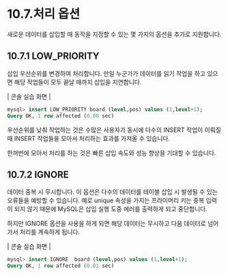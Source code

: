 # 10.7.처리 옵션 
새로운 데이터를 삽입할 때 동작을 지정할 수 있는 몇 가지의 옵션을 추가로 지원합니다.  

## 10.7.1 LOW_PRIORITY 
삽입 우선순위를 변경하여 처리합니다. 만일 누군가가 데이터를 읽기 작업을 하고 있으면 해당 작업들이 모두 끝날 때까지 삽입을 지연합니다.  

| 콘솔 실습 화면 | 
```sql
mysql> insert LOW_PRIORITY board (level,pos) values (1,level+1);
Query OK, 1 row affected (0.00 sec)

```

우선순위를 낮춰 작업하는 것은 수많은 사용자가 동시에 다수의 INSERT 작업이 이뤄질 때 INSERT 작업들을 모아서 처리하는 효과를 가져올 수 있습니다.  

한꺼번에 모아서 처리를 하는 것은 빠른 삽입 속도와 성능 향상을 기대할 수 있습니다.  


## 10.7.2 IGNORE 
데이터 중복 시 무시합니다. 이 옵션은 다수의 데이터를 테이블 삽입 시 발생될 수 있는 오류들을 예방할 수 있습니다. 예로 unique 속성을 가지는 프라이머리 키는 중복 입력이 되지 않기 때문에 MySQL은 삽입 실행 도중 에러를 출력하게 되고 중단합니다.  

하지만 IGNORE 옵션을 사용을 하게 되면 해당 데이터는 무시하고 다음 데이터로 넘어 가서 처리를 계속하게 됩니다.  

| 콘솔 실습 화면 |
```sql
mysql> insert IGNORE  board (level,pos) values (1,level+1);
Query OK, 1 row affected (0.01 sec)

```

